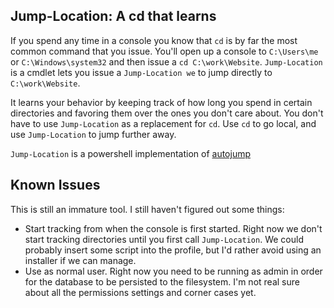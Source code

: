 Jump-Location: A cd that learns
---------------------

If you spend any time in a console you know that `cd` is by far the most
common command that you issue. You'll open up a console to `C:\Users\me`
or `C:\Windows\system32` and then issue a `cd C:\work\Website`. 
`Jump-Location` is a cmdlet lets you issue a `Jump-Location we` to jump 
directly to `C:\work\Website`. 

It learns your behavior by keeping track of how long you spend in certain
directories and favoring them over the ones you don't care about. You don't 
have to 
use `Jump-Location` as a replacement for `cd`. Use `cd`	to go local, and 
use `Jump-Location` to jump further away.

`Jump-Location` is a powershell implementation of 
[autojump](https://github.com/joelthelion/autojump)

Known Issues
------------------

This is still an immature tool. I still haven't figured out some things:

* Start tracking from when the console is first started. Right now we don't
start tracking directories until you first call `Jump-Location`. We could
probably insert some script into the profile, but I'd rather avoid using an
installer if we can manage.
* Use as normal user. Right now you need to be running as admin in order
for the database to be persisted to the filesystem. I'm not real sure about
all the permissions settings and corner cases yet.
